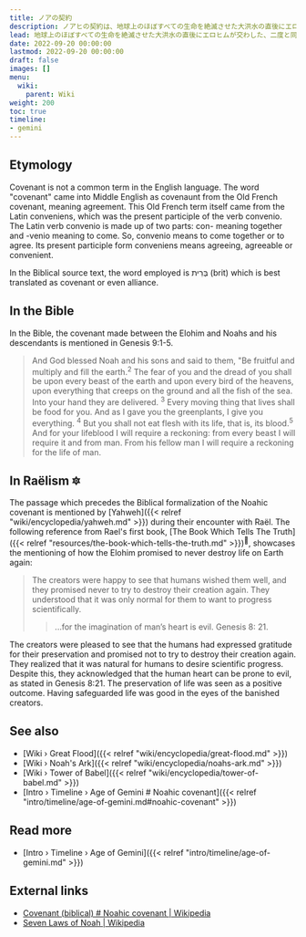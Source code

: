 ```yaml
---
title: ノアの契約
description: ノアヒの契約は、地球上のほぼすべての生命を絶滅させた大洪水の直後にエロヒムが交わした、二度と同じことを起こさないという約束です。大洪水は、危険すぎると考えられた地上人類による科学の進歩をすべて終わらせるために、敵対するエロヒム政府が始めた予防策によって引き起こされた影響でした。エロヒムの追放された一派の助けを借りて、ノアと他の人々は、軌道を周回する宇宙船である箱舟に安全に保管されたすべての地球上の種の遺伝的起源物質を保管することで生命を維持することができました。
lead: 地球上のほぼすべての生命を絶滅させた大洪水の直後にエロヒムが交わした、二度と同じことを起こさないという約束。大洪水は、危険すぎると考えられた地上人類による科学の進歩をすべて終わらせるために、敵対するエロヒム政府が始めた予防策によって引き起こされた影響でした。エロヒムの追放された一派の助けを借りて、ノアと他の人々は、軌道を周回する宇宙船である箱舟に安全に保管されたすべての地球上の種の遺伝的起源物質を保管することで生命を維持することができました。
date: 2022-09-20 00:00:00
lastmod: 2022-09-20 00:00:00
draft: false
images: []
menu:
  wiki:
    parent: Wiki
weight: 200
toc: true
timeline:
- gemini
---
```


## Etymology

Covenant is not a common term in the English language. The word "covenant" came into Middle English as covenaunt from the Old French covenant, meaning agreement. This Old French term itself came from the Latin conveniens, which was the present participle of the verb convenio. The Latin verb convenio is made up of two parts: con- meaning together and -venio meaning to come. So, convenio means to come together or to agree. Its present participle form conveniens means agreeing, agreeable or convenient.

In the Biblical source text, the word employed is בְּרִית (brit) which is best translated as covenant or even alliance.

## In the Bible

In the Bible, the covenant made between the Elohim and Noahs and his descendants is mentioned in Genesis 9:1-5.

> And God blessed Noah and his sons and said to them, "Be fruitful and multiply and fill the earth.<sup>2</sup> The fear of you and the dread of you shall be upon every beast of the earth and upon every bird of the heavens, upon everything that creeps on the ground and all the fish of the sea. Into your hand they are delivered. <sup>3</sup> Every moving thing that lives shall be food for you. And as I gave you the greenplants, I give you everything. <sup>4</sup> But you shall not eat flesh with its life, that is, its blood.<sup>5</sup> And for your lifeblood I will require a reckoning: from every beast I will require it and from man. From his fellow man I will require a reckoning for the life of man.

## In Raëlism 🔯

The passage which precedes the Biblical formalization of the Noahic covenant is mentioned by [Yahweh]({{< relref "wiki/encyclopedia/yahweh.md" >}}) during their encounter with Raël. The following reference from Rael's first book, [The Book Which Tells The Truth]({{< relref "resources/the-book-which-tells-the-truth.md" >}})<sup>📖</sup>, showcases the mentioning of how the Elohim promised to never destroy life on Earth again:

> The creators were happy to see that humans wished them well, and they promised never to try to destroy their creation again. They understood that it was only normal for them to want to progress scientifically.
>
>> ...for the imagination of man’s heart is evil.
>> Genesis 8: 21.

The creators were pleased to see that the humans had expressed gratitude for their preservation and promised not to try to destroy their creation again. They realized that it was natural for humans to desire scientific progress. Despite this, they acknowledged that the human heart can be prone to evil, as stated in Genesis 8:21. The preservation of life was seen as a positive outcome. Having safeguarded life was good in the eyes of the banished creators.

## See also

- [Wiki › Great Flood]({{< relref "wiki/encyclopedia/great-flood.md" >}})
- [Wiki › Noah\'s Ark]({{< relref "wiki/encyclopedia/noahs-ark.md" >}})
- [Wiki › Tower of Babel]({{< relref "wiki/encyclopedia/tower-of-babel.md" >}})
- [Intro › Timeline › Age of Gemini \# Noahic covenant]({{< relref "intro/timeline/age-of-gemini.md#noahic-covenant" >}})

## Read more

- [Intro › Timeline › Age of Gemini]({{< relref "intro/timeline/age-of-gemini.md" >}})

## External links

- [Covenant (biblical) # Noahic covenant | Wikipedia](https://en.wikipedia.org/wiki/Covenant_%28biblical%29#Noahic_covenant)
- [Seven Laws of Noah | Wikipedia](https://en.wikipedia.org/wiki/Seven_Laws_of_Noah)